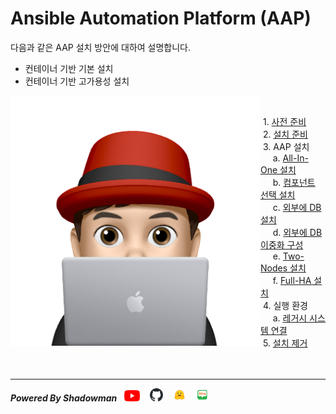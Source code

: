# Ansible Automation Platform (AAP)

다음과 같은 AAP 설치 방안에 대하여 설명합니다.<br>
* 컨테이너 기반 기본 설치<br>
* 컨테이너 기반 고가용성 설치<br>

<img align="left" src="/images/이승일--II_컴퓨터.png" width="400px" height="400px" title="100px" alt="안녕"></img><br>

&nbsp;1. [사전 준비](documents/pre-requisites.md)<br>
&nbsp;2. [설치 준비](documents/pre-installation.md)<br>
&nbsp;3. AAP 설치<br>
&nbsp;&nbsp;&nbsp;&nbsp;&nbsp;a. [All-In-One 설치](documents/install-all-in-one.md)<br>
&nbsp;&nbsp;&nbsp;&nbsp;&nbsp;b. [컴포넌트 선택 설치](documents/install-component.md)<br>
&nbsp;&nbsp;&nbsp;&nbsp;&nbsp;c. [외부에 DB 설치](documents/install-external-db.md)<br>
&nbsp;&nbsp;&nbsp;&nbsp;&nbsp;d. [외부에 DB 이중화 구성](https://github.com/starlab3030/pacemaker/blob/main/documents/create_podman_as_service.md)<br>
&nbsp;&nbsp;&nbsp;&nbsp;&nbsp;e. [Two-Nodes 설치](documents/install-two-nodes.md)<br>
&nbsp;&nbsp;&nbsp;&nbsp;&nbsp;f. [Full-HA 설치](documents/install-full-ha.md)<br>
&nbsp;4. 실행 환경<br>
&nbsp;&nbsp;&nbsp;&nbsp;&nbsp;a. [레거시 시스템 연결](documents/connect-legacy.md)<br>
&nbsp;5. [설치 제거](documents/un-installation.md)<br>
<br>
<br>

------

***Powered By Shadowman*** &nbsp;&nbsp;[<img src="images/youtube.png" width="25px" title="100px" alt="유투브"/>](https://www.youtube.com/@starlab3030) &nbsp;&nbsp; [<img src="images/github-mark.svg" width="21px" title="100px" alt="것허브"/>](https://github.com/starlab3030/starlab3030.github.io) &nbsp;&nbsp; [<img src="images/hf-logo.png" width="21px" title="100px" alt="허깅페이스"/>](https://huggingface.co/starlab3030) &nbsp;&nbsp; [<img src="images/naver-blog.png" width="21px" title="100px" alt="네이버 블로그"/>](https://blog.naver.com/dark_selee)
